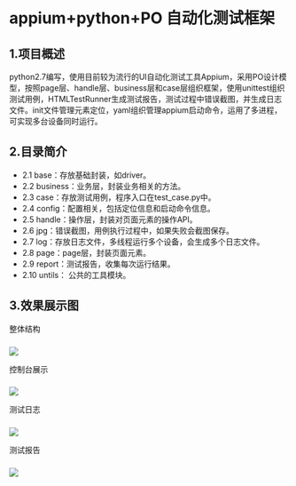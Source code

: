 appium+python+PO 自动化测试框架
====
1.项目概述
-------
python2.7编写，使用目前较为流行的UI自动化测试工具Appium，采用PO设计模型，按照page层、handle层、business层和case层组织框架，使用unittest组织测试用例，HTMLTestRunner生成测试报告，测试过程中错误截图，并生成日志文件。init文件管理元素定位，yaml组织管理appium启动命令，运用了多进程，可实现多台设备同时运行。
###
2.目录简介
-------
* 2.1 base：存放基础封装，如driver。
* 2.2 business：业务层，封装业务相关的方法。
* 2.3 case：存放测试用例，程序入口在test_case.py中。
* 2.4 config：配置相关，包括定位信息和启动命令信息。
* 2.5 handle：操作层，封装对页面元素的操作API。
* 2.6 jpg：错误截图，用例执行过程中，如果失败会截图保存。
* 2.7 log：存放日志文件，多线程运行多个设备，会生成多个日志文件。
* 2.8 page：page层，封装页面元素。
* 2.9 report：测试报告，收集每次运行结果。
* 2.10 untils： 公共的工具模块。


3.效果展示图
-------
整体结构
###
![](https://github.com/hanyguoguo/appiumPythonPO/blob/master/img/tree.png)

控制台展示
###
![](https://github.com/hanyguoguo/appiumPythonPO/blob/master/img/workbench.png)

测试日志
###
![](https://github.com/hanyguoguo/appiumPythonPO/blob/master/img/testlog.png)

测试报告
###
![](https://github.com/hanyguoguo/appiumPythonPO/blob/master/img/testreport.png)
